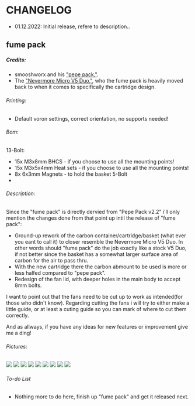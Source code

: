 # CHANGELOG
- 01.12.2022: Initial release, refere to description..

## fume pack
##### Credits:
- smooshworx and his ["pepe pack,"](https://github.com/smooshworx/pepe-pack). 
- The ["Nevermore Micro V5 Duo,"](https://github.com/nevermore3d/Nevermore_Micro), who the fume pack is heavily moved back to when it comes to specifically the cartridge design. 

###### Printing:
- Default voron settings, correct orientation, no supports needed!

###### Bom:
13-Bolt:
- 15x M3x8mm BHCS - if you choose to use all the mounting points!
- 15x M3x5x4mm Heat sets - if you choose to use all the mounting points!
- 8x 6x3mm Magnets - to hold the basket
5-Bolt
- 

###### Description:
Since the "fume pack" is directly dervied from "Pepe Pack v2.2" i'll only mention the changes done from that point up intil the release of "fume pack":
- Ground-up rework of the carbon container/cartridge/basket (what ever you eant to call it) to closer resemble the Nevermore Micro V5 Duo.  In other words should "fume pack" do the job exactly like a stock V5 Duo, if not better since the basket has a somewhat larger surface area of carbon for the air to pass thru.
- With the new cartridge there the carbon abmount to be used is more or less halfed compared to "pepe pack".
- Redesign of the fan lid, with deeper holes in the main body to accept 8mm bolts.

I want to point out that the fans need to be cut up to work as intended(for those who didn't know). 
Regarding cutting the fans i will try to either make a little guide, or at least a cuting guide so you can mark of where to cut them correctly.

And as allways, if you have any ideas for new features or improvement give me a ding!

###### Pictures:
![](./pics/1.png)
![](./pics/2.png)
![](./pics/3.png)
![](./pics/4.png)
![](./pics/5.png)
![](./pics/6.png)
![](./pics/7.png)
![](./pics/8.png)
![](./pics/9.png)

###### To-do List
- Nothing more to do here, finish up "fume pack" and get it released next.
